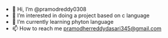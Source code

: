 - 👋 Hi, I’m @pramodreddy0308
- 👀 I’m interested in doing a project based on c language
- 🌱 I’m currently learning phyton language
- 📫 How to reach me pramodherreddydasari345@gmail.com

<!---
pramodreddy0308/pramodreddy0308 is a ✨ special ✨ repository because its `README.md` (this file) appears on your GitHub profile.
You can click the Preview link to take a look at your changes.
--->
